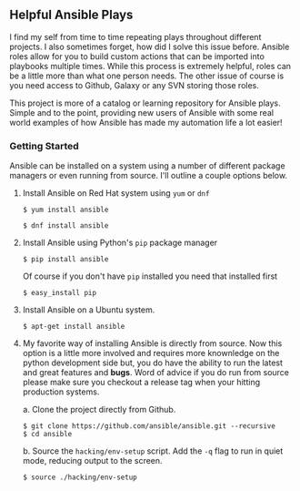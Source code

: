 ## Helpful Ansible Plays

I find my self from time to time repeating plays throughout different projects. I also sometimes forget, how did I solve this issue before. Ansible roles allow for you to build custom actions that can be imported into playbooks multiple times. While this process is extremely helpful, roles can be a little more than what one person needs. The other issue of course is you need access to Github, Galaxy or any SVN storing those roles.

This project is more of a catalog or learning repository for Ansible plays. Simple and to the point, providing new users of Ansible with some real world examples of how Ansible has made my automation life a lot easier!


### Getting Started

Ansible can be installed on a system using a number of different package managers or even running from source. I'll outline a couple options below.

1. Install Ansible on Red Hat system using `yum` or `dnf`
    ```
    $ yum install ansible
    ```
    ```
    $ dnf install ansible
    ```
2. Install Ansible using Python's `pip` package manager
    ```
    $ pip install ansible
    ```
    Of course if you don't have `pip` installed you need that installed first
    ```
    $ easy_install pip
    ```
3. Install Ansible on a Ubuntu system.
    ```
    $ apt-get install ansible
    ```
4. My favorite way of installing Ansible is directly from source. Now this option is a little more involved and requires more knownledge on the python development side but, you do have the ability to run the latest and great features and **bugs**. Word of advice if you do run from source please make sure you checkout a release tag when your hitting production systems.
    
    a. Clone the project directly from Github.
    ```
    $ git clone https://github.com/ansible/ansible.git --recursive
    $ cd ansible
    ```
    b. Source the `hacking/env-setup` script. Add the `-q` flag to run in quiet mode, reducing output to the screen.
    ```
    $ source ./hacking/env-setup
    ```
    